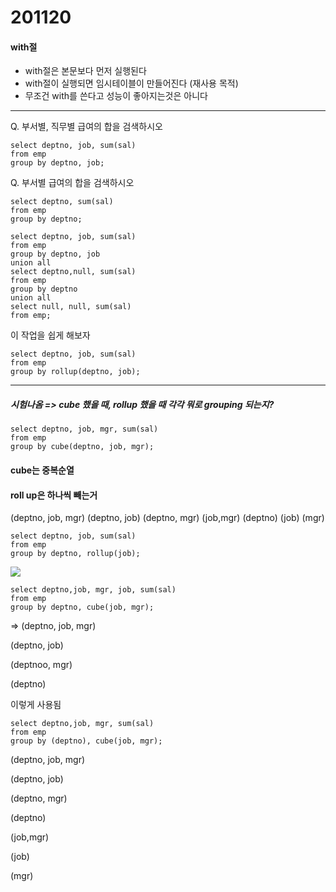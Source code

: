# 201120

#### with절

- with절은 본문보다 먼저 실행된다
- with절이 실행되면 임시테이블이 만들어진다 (재사용 목적)
- 무조건 with를 쓴다고 성능이 좋아지는것은 아니다



<hr>

Q. 부서별, 직무별 급여의 합을 검색하시오

```mysql
select deptno, job, sum(sal)
from emp
group by deptno, job;
```

Q. 부서별 급여의 합을 검색하시오

```mysql
select deptno, sum(sal)
from emp
group by deptno;
```





```mysql
select deptno, job, sum(sal)
from emp
group by deptno, job
union all
select deptno,null, sum(sal)
from emp
group by deptno
union all
select null, null, sum(sal)
from emp;
```

이 작업을 쉽게 해보자

```mysql
select deptno, job, sum(sal)
from emp
group by rollup(deptno, job);
```





<hr>

##### 시험나옴 => cube 했을 때, rollup 했을 때 각각 뭐로 grouping 되는지?

```mysql
select deptno, job, mgr, sum(sal)
from emp
group by cube(deptno, job, mgr);
```



#### cube는 중복순열

#### roll up은 하나씩 빼는거

(deptno, job, mgr)
(deptno, job) (deptno, mgr) (job,mgr)
(deptno) (job) (mgr)



```mysql
select deptno, job, sum(sal)
from emp
group by deptno, rollup(job);
```

<img src="https://user-images.githubusercontent.com/24339310/99773185-631a2280-2b4f-11eb-90a1-9d875cb1c81d.PNG">



```mysql
select deptno,job, mgr, job, sum(sal)
from emp
group by deptno, cube(job, mgr);
```

=> (deptno, job, mgr)

(deptno, job)

(deptnoo, mgr)

(deptno)

이렇게 사용됨



```mysql
select deptno,job, mgr, sum(sal)
from emp
group by (deptno), cube(job, mgr);
```

(deptno, job, mgr)

(deptno, job)

(deptno, mgr)

(deptno)

(job,mgr)

(job)

(mgr)